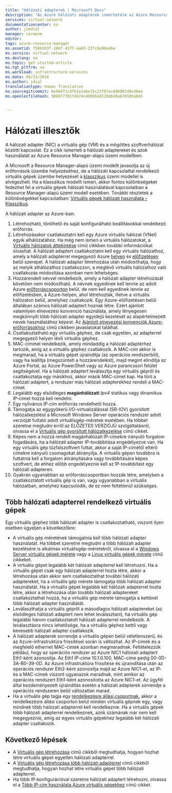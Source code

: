 ```yaml
---
title: "Hálózati adapterek | Microsoft Docs"
description: "Az Azure hálózati adapterek ismertetése az Azure Resource Manager eszközben."
services: virtual-network
documentationcenter: na
author: jimdial
manager: carmonm
editor: 
tags: azure-resource-manager
ms.assetid: f58b503f-18bf-4377-aa63-22fc8a96e4be
ms.service: virtual-network
ms.devlang: na
ms.topic: get-started-article
ms.tgt_pltfrm: na
ms.workload: infrastructure-services
ms.date: 09/23/2016
ms.author: jdial
translationtype: Human Translation
ms.sourcegitcommit: 6e96471c4f61e1ebe15c23f87ac646001d8e30ee
ms.openlocfilehash: 586877781f4b74c49936a8129db49a67018bab65


---
```

# <a name="network-interfaces"></a>Hálózati illesztők
A hálózati adapter (NIC) a virtuális gép (VM) és a mögöttes szoftverhálózat közötti kapcsolat. Ez a cikk ismerteti a hálózati adaptereket és azok használatát az Azure Resource Manager-alapú üzemi modellben.

A Microsoft a Resource Manager-alapú üzemi modellt javasolja az új erőforrások üzembe helyezéséhez, de a hálózati kapcsolattal rendelkező virtuális gépek üzembe helyezését a [klasszikus](virtual-network-ip-addresses-overview-classic.md) üzemi modellel is elvégezheti. Ha a klasszikus modellt ismeri, akkor fontos különbségeket fedezhet fel a virtuális gépek hálózati használatával kapcsolatban a Resource Manager-alapú üzemi modell esetében. További részletek a különbségekkel kapcsolatban: [Virtuális gépek hálózati használata – Klasszikus](virtual-network-ip-addresses-overview-classic.md#differences-between-resource-manager-and-classic-deployments).

A hálózati adapter az Azure-ban:

1. Létrehozható, törölhető és saját konfigurálható beállításokkal rendelkező erőforrás.
2. Létrehozásakor csatlakoztatni kell egy Azure virtuális hálózat (VNet) egyik alhálózatához. Ha még nem ismeri a virtuális hálózatokat, a [Virtuális hálózatok áttekintése](virtual-networks-overview.md) című cikkben további információkat olvashat. A hálózati adaptert csatlakoztatni kell egy virtuális hálózathoz, amely a hálózati adapterrel megegyező Azure [helyen](https://azure.microsoft.com/regions) és [előfizetésen](../azure-glossary-cloud-terminology.md#subscription) belül szerepel. A hálózati adapter létrehozása után módosíthatja, hogy az melyik alhálózathoz csatlakozzon, a meglévő virtuális hálózathoz való csatlakozás módosítása azonban nem lehetséges.
3. Hozzárendelt névvel rendelkezik, amely a hálózati adapter létrehozását követően nem módosítható. A névnek egyedinek kell lennie az adott Azure [erőforráscsoporton](../azure-resource-manager/resource-group-overview.md#resource-groups) belül, de nem kell egyedinek lennie az előfizetésben, a Azure-helyen, ahol létrehozták, illetve a virtuális hálózaton belül, amelyhez csatlakozik. Egy Azure-előfizetésen belül általában számos hálózati adaptert hoznak létre. Ezért ajánlott valamilyen elnevezési konvenció használata, amely lényegesen megkönnyíti több hálózati adapter egyidejű kezelését az alapértelmezett nevek használatához képest. Az [Ajánlott elnevezési konvenciók Azure-erőforrásokhoz](../guidance/guidance-naming-conventions.md) című cikkben javaslatokat találhat.
4. Csatlakoztatható egy virtuális géphez, de csak egyetlen, az adapterrel megegyező helyen lévő virtuális géphez.
5. MAC-címmel rendelkezik, amely mindaddig a hálózati adapterhez tartozik, amíg az a virtuális géphez csatlakozik. A MAC-cím akkor is megmarad, ha a virtuális gépet újraindítja (az operációs rendszerből), vagy ha leállítja (megszünteti a hozzárendelést), majd megint elindítja az Azure Portal, az Azure PowerShell vagy az Azure parancssori felület segítségével. Ha a hálózati adaptert leválasztja egy virtuális gépről és csatlakoztatja egy másikhoz, akkor másik MAC-címet kap. Ha törli a hálózati adaptert, a rendszer más hálózati adapterekhez rendeli a MAC-címet.
6. Legalább egy elsődleges **magánhálózati** *Ipv4* statikus vagy dinamikus IP-címet hozzá kell rendelni.
7. Egy nyilvános IP-cím erőforrás rendelhető hozzá.
8. Támogatja az egygyökerű I/O-virtualizálással (SR-IOV) gyorsított hálózatkezelést a Microsoft Windows Server operációs rendszer adott verzióját futtató adott virtuálisgép-méretek esetében. Ha többet szeretne megtudni erről az ELŐZETES VERZIÓJÚ szolgáltatásról, olvassa el a [Virtuális gép gyorsított hálózatkezelése](virtual-network-accelerated-networking-powershell.md) című cikket.
9. Képes nem a hozzá rendelt magánhálózati IP-címekre irányuló forgalom fogadására, ha a hálózati adapter IP-továbbítása engedélyezve van. Ha egy virtuális gép tűzfalszoftvert futtat, akkor a saját IP-címétől eltérő címekre irányuló csomagokat átirányítja. A virtuális gépen továbbra is futtatnia kell a forgalom átirányítására vagy továbbítására képes szoftvert, de ehhez előbb engedélyeznie kell az IP-továbbítást egy hálózati adapteren.
10. Gyakran ugyanabban az erőforráscsoportban hozzák létre, amelyben a csatlakoztatott virtuális gép is van, vagy ugyanabban a virtuális hálózatban, amelyhez kapcsolódik, de ez nem feltétlenül szükséges.

## <a name="vms-with-multiple-network-interfaces"></a>Több hálózati adapterrel rendelkező virtuális gépek
Egy virtuális géphez több hálózati adapter is csatlakoztatható, viszont ilyen esetben ügyeljen a következőkre:  

* A virtuális gép méretének támogatnia kell több hálózati adapter használatát. Ha többet szeretne megtudni a több hálózati adapter kezelésére is alkalmas virtuálisgép-méretekről, olvassa el a [Windows Server virtuális gépek mérete](../virtual-machines/virtual-machines-windows-sizes.md) vagy a [Linux virtuális gépek mérete](../virtual-machines/virtual-machines-linux-sizes.md) című cikkeket.
* A virtuális gépet legalább két hálózati adapterrel kell létrehozni. Ha a virtuális gépet csak egy hálózati adapterrel hozta létre, akkor a létrehozása után akkor sem csatlakoztathat további hálózati adaptereket, ha a virtuális gép mérete támogatja több hálózati adapter használatát. Ha a virtuális gépet legalább két hálózati adapterrel hozta létre, akkor a létrehozása után további hálózati adaptereket csatlakoztathat hozzá, ha a virtuális gép mérete támogatja a kettőnél több hálózati adapter használatát.  
* Leválaszthatja a virtuális gépről a másodlagos hálózati adaptereket (az elsődleges hálózati adaptert nem lehet leválasztani), ha virtuális gép legalább három csatlakoztatott hálózati adapterrel rendelkezik. A leválasztásra nincs lehetősége, ha a virtuális géphez kettő vagy kevesebb hálózati adapter csatlakozik.  
* A hálózati adapterek sorrendje a virtuális gépen belül véletlenszerű, és az Azure-infrastruktúra frissítései során is változhat. Az IP-címek és a megfelelő ethernet MAC-címek azonban megmaradnak. Feltételezzük például, hogy az operációs rendszer az Azure NIC1 hálózati adaptert Eth1-ként azonosítja. Az Eth1 IP-címe 10.1.0.100, MAC-címe pedig 00-0D-3A-B0-39-0D. Az Azure infrastruktúra frissítése és újraindítása után az operációs rendszer Eth2-ként azonosítja majd az Azure NIC1-et, az IP- és a MAC-címek viszont ugyanazok maradnak, mint amikor az operációs rendszert Eth1-ként azonosította az Azure NIC1-et. Az ügyfél által kezdeményezett újraindítás esetén a hálózati adapterek sorrendje a operációs rendszeren belül változatlan marad.  
* Ha a virtuális gép tagja egy [rendelkezésre állási csoportnak](../azure-glossary-cloud-terminology.md#availability-set), akkor a rendelkezésre állási csoporton belül minden virtuális gépnek egy, vagy mindnek több hálózati adapterrel kell rendelkeznie. Ha a virtuális gépek több hálózati adapterrel rendelkeznek, azok számának már nem kell megegyeznie, amíg az egyes virtuális gépekhez legalább két hálózati adapter csatlakozik.

## <a name="next-steps"></a>Következő lépések
* A [Virtuális gép létrehozása](../virtual-machines/virtual-machines-windows-hero-tutorial.md) című cikkből megtudhatja, hogyan hozhat létre virtuális gépet egyetlen hálózati adapterrel.
* A [Virtuális gép létrehozása több hálózati adapterrel](virtual-network-deploy-multinic-arm-ps.md) című cikkből megtudhatja, hogyan hozhat létre virtuális gépet több hálózati adapterrel.
* Ha több IP-konfigurációval szeretne hálózati adaptert létrehozni, olvassa el a [Több IP-cím használata Azure virtuális gépekhez](virtual-network-multiple-ip-addresses-powershell.md) című cikket.




<!--HONumber=Nov16_HO3-->


